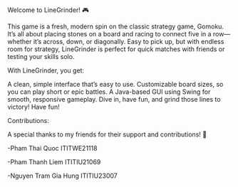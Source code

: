Welcome to LineGrinder! 🎮

This game is a fresh, modern spin on the classic strategy game, Gomoku. It’s all about placing stones on a board and racing to connect five in a row—whether it’s across, down, or diagonally. Easy to pick up, but with endless room for strategy, LineGrinder is perfect for quick matches with friends or testing your skills solo.

With LineGrinder, you get:

A clean, simple interface that’s easy to use.
Customizable board sizes, so you can play short or epic battles.
A Java-based GUI using Swing for smooth, responsive gameplay.
Dive in, have fun, and grind those lines to victory! Have fun!

Contributions:


A special thanks to my friends for their support and contributions! 🙌

-Pham Thai Quoc ITITWE21118

-Pham Thanh Liem ITITIU21069

-Nguyen Tram Gia Hung ITITIU23007

